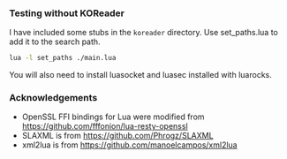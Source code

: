 ### Testing without KOReader
I have included some stubs in the `koreader` directory.
Use set_paths.lua to add it to the search path.

```sh
lua -l set_paths ./main.lua
```

You will also need to install luasocket and luasec installed with luarocks.

### Acknowledgements
+ OpenSSL FFI bindings for Lua were modified from https://github.com/fffonion/lua-resty-openssl
+ SLAXML is from https://github.com/Phrogz/SLAXML
+ xml2lua is from https://github.com/manoelcampos/xml2lua